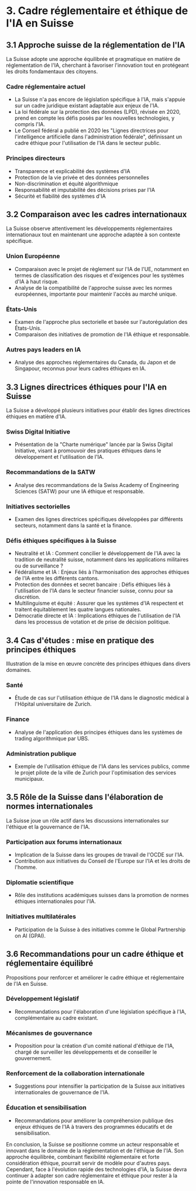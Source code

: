 # 3. Cadre réglementaire et éthique de l'IA en Suisse

## 3.1 Approche suisse de la réglementation de l'IA

La Suisse adopte une approche équilibrée et pragmatique en matière de réglementation de l'IA, cherchant à favoriser l'innovation tout en protégeant les droits fondamentaux des citoyens.

### Cadre réglementaire actuel
- La Suisse n'a pas encore de législation spécifique à l'IA, mais s'appuie sur un cadre juridique existant adaptable aux enjeux de l'IA.
- La loi fédérale sur la protection des données (LPD), révisée en 2020, prend en compte les défis posés par les nouvelles technologies, y compris l'IA.
- Le Conseil fédéral a publié en 2020 les "Lignes directrices pour l'intelligence artificielle dans l'administration fédérale", définissant un cadre éthique pour l'utilisation de l'IA dans le secteur public.

### Principes directeurs
- Transparence et explicabilité des systèmes d'IA
- Protection de la vie privée et des données personnelles
- Non-discrimination et équité algorithmique
- Responsabilité et imputabilité des décisions prises par l'IA
- Sécurité et fiabilité des systèmes d'IA

## 3.2 Comparaison avec les cadres internationaux

La Suisse observe attentivement les développements réglementaires internationaux tout en maintenant une approche adaptée à son contexte spécifique.

### Union Européenne
- Comparaison avec le projet de règlement sur l'IA de l'UE, notamment en termes de classification des risques et d'exigences pour les systèmes d'IA à haut risque.
- Analyse de la compatibilité de l'approche suisse avec les normes européennes, importante pour maintenir l'accès au marché unique.

### États-Unis
- Examen de l'approche plus sectorielle et basée sur l'autorégulation des États-Unis.
- Comparaison des initiatives de promotion de l'IA éthique et responsable.

### Autres pays leaders en IA
- Analyse des approches réglementaires du Canada, du Japon et de Singapour, reconnus pour leurs cadres éthiques en IA.

## 3.3 Lignes directrices éthiques pour l'IA en Suisse

La Suisse a développé plusieurs initiatives pour établir des lignes directrices éthiques en matière d'IA.

### Swiss Digital Initiative
- Présentation de la "Charte numérique" lancée par la Swiss Digital Initiative, visant à promouvoir des pratiques éthiques dans le développement et l'utilisation de l'IA.

### Recommandations de la SATW
- Analyse des recommandations de la Swiss Academy of Engineering Sciences (SATW) pour une IA éthique et responsable.

### Initiatives sectorielles
- Examen des lignes directrices spécifiques développées par différents secteurs, notamment dans la santé et la finance.

### Défis éthiques spécifiques à la Suisse
- Neutralité et IA : Comment concilier le développement de l'IA avec la tradition de neutralité suisse, notamment dans les applications militaires ou de surveillance ?
- Fédéralisme et IA : Enjeux liés à l'harmonisation des approches éthiques de l'IA entre les différents cantons.
- Protection des données et secret bancaire : Défis éthiques liés à l'utilisation de l'IA dans le secteur financier suisse, connu pour sa discrétion.
- Multilinguisme et équité : Assurer que les systèmes d'IA respectent et traitent équitablement les quatre langues nationales.
- Démocratie directe et IA : Implications éthiques de l'utilisation de l'IA dans les processus de votation et de prise de décision politique.

## 3.4 Cas d'études : mise en pratique des principes éthiques

Illustration de la mise en œuvre concrète des principes éthiques dans divers domaines.

### Santé
- Étude de cas sur l'utilisation éthique de l'IA dans le diagnostic médical à l'Hôpital universitaire de Zurich.

### Finance
- Analyse de l'application des principes éthiques dans les systèmes de trading algorithmique par UBS.

### Administration publique
- Exemple de l'utilisation éthique de l'IA dans les services publics, comme le projet pilote de la ville de Zurich pour l'optimisation des services municipaux.

## 3.5 Rôle de la Suisse dans l'élaboration de normes internationales

La Suisse joue un rôle actif dans les discussions internationales sur l'éthique et la gouvernance de l'IA.

### Participation aux forums internationaux
- Implication de la Suisse dans les groupes de travail de l'OCDE sur l'IA.
- Contribution aux initiatives du Conseil de l'Europe sur l'IA et les droits de l'homme.

### Diplomatie scientifique
- Rôle des institutions académiques suisses dans la promotion de normes éthiques internationales pour l'IA.

### Initiatives multilatérales
- Participation de la Suisse à des initiatives comme le Global Partnership on AI (GPAI).

## 3.6 Recommandations pour un cadre éthique et réglementaire équilibré

Propositions pour renforcer et améliorer le cadre éthique et réglementaire de l'IA en Suisse.

### Développement législatif
- Recommandations pour l'élaboration d'une législation spécifique à l'IA, complémentaire au cadre existant.

### Mécanismes de gouvernance
- Proposition pour la création d'un comité national d'éthique de l'IA, chargé de surveiller les développements et de conseiller le gouvernement.

### Renforcement de la collaboration internationale
- Suggestions pour intensifier la participation de la Suisse aux initiatives internationales de gouvernance de l'IA.

### Éducation et sensibilisation
- Recommandations pour améliorer la compréhension publique des enjeux éthiques de l'IA à travers des programmes éducatifs et de sensibilisation.

En conclusion, la Suisse se positionne comme un acteur responsable et innovant dans le domaine de la réglementation et de l'éthique de l'IA. Son approche équilibrée, combinant flexibilité réglementaire et forte considération éthique, pourrait servir de modèle pour d'autres pays. Cependant, face à l'évolution rapide des technologies d'IA, la Suisse devra continuer à adapter son cadre réglementaire et éthique pour rester à la pointe de l'innovation responsable en IA.
